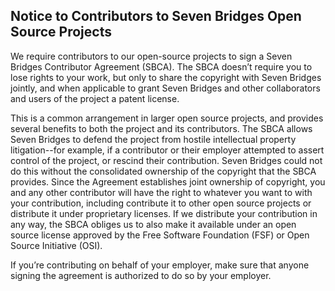 Notice to Contributors to Seven Bridges Open Source Projects
------------------------------------------------------------

We require contributors to our open-source projects to sign a Seven
Bridges Contributor Agreement (SBCA). The SBCA doesn’t require you to
lose rights to your work, but only to share the copyright with Seven
Bridges jointly, and when applicable to grant Seven Bridges and other
collaborators and users of the project a patent license.

This is a common arrangement in larger open source projects, and
provides several benefits to both the project and its contributors. The
SBCA allows Seven Bridges to defend the project from hostile
intellectual property litigation--for example, if a contributor or their
employer attempted to assert control of the project, or rescind their
contribution. Seven Bridges could not do this without the consolidated
ownership of the copyright that the SBCA provides. Since the Agreement
establishes joint ownership of copyright, you and any other contributor
will have the right to whatever you want to with your contribution,
including contribute it to other open source projects or distribute it
under proprietary licenses. If we distribute your contribution in any
way, the SBCA obliges us to also make it available under an open source
license approved by the Free Software Foundation (FSF) or Open Source
Initiative (OSI).

If you’re contributing on behalf of your employer, make sure that anyone
signing the agreement is authorized to do so by your employer.